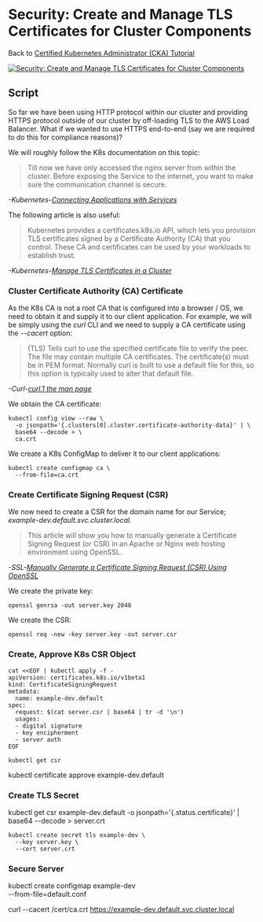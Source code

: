 # Security: Create and Manage TLS Certificates for Cluster Components

Back to [Certified Kubernetes Administrator (CKA) Tutorial](https://github.com/larkintuckerllc/k8s-cka-tutorial)

[![Security: Create and Manage TLS Certificates for Cluster Components
](http://img.youtube.com/vi/XXXXXX/0.jpg)](XXXXXX)

## Script

So far we have been using HTTP protocol within our cluster and providing HTTPS protocol outside of our cluster by off-loading TLS to the AWS Load Balancer. What if we wanted to use HTTPS end-to-end (say we are required to do this for compliance reasons)?

We will roughly follow the K8s documentation on this topic:

> Till now we have only accessed the nginx server from within the cluster. Before exposing the Service to the internet, you want to make sure the communication channel is secure.

*-Kubernetes-[Connecting Applications with Services](https://kubernetes.io/docs/concepts/services-networking/connect-applications-service/)*

The following article is also useful:

> Kubernetes provides a certificates.k8s.io API, which lets you provision TLS certificates signed by a Certificate Authority (CA) that you control. These CA and certificates can be used by your workloads to establish trust.

*-Kubernetes-[Manage TLS Certificates in a Cluster](https://kubernetes.io/docs/tasks/tls/managing-tls-in-a-cluster/)*

### Cluster Certificate Authority (CA) Certificate

As the K8s CA is not a root CA that is configured into a browser / OS, we need to obtain it and supply it to our client application. For example, we will be simply using the *curl* CLI and we need to supply a CA certificate using the *--cacert* option:

> (TLS) Tells curl to use the specified certificate file to verify the peer. The file may contain multiple CA certificates. The certificate(s) must be in PEM format. Normally curl is built to use a default file for this, so this option is typically used to alter that default file.

*-Curl-[curl.1 the man page](https://curl.haxx.se/docs/manpage.html)*

We obtain the CA certificate:

```plaintext
kubectl config view --raw \
  -o jsonpath='{.clusters[0].cluster.certificate-authority-data}' | \
  base64 --decode > \
  ca.crt
```

We create a K8s ConfigMap to deliver it to our client applications:

```plaintext
kubectl create configmap ca \
  --from-file=ca.crt
```

### Create Certificate Signing Request (CSR)

We now need to create a CSR for the domain name for our Service; *example-dev.default.svc.cluster.local*.

> This article will show you how to manually generate a Certificate Signing Request (or CSR) in an Apache or Nginx web hosting environment using OpenSSL.

*-SSL-[Manually Generate a Certificate Signing Request (CSR) Using OpenSSL](https://www.ssl.com/how-to/manually-generate-a-certificate-signing-request-csr-using-openssl/)*

We create the private key:

```plaintext
openssl genrsa -out server.key 2048
```

We create the CSR:

```plaintext
openssl req -new -key server.key -out server.csr
```

### Create, Approve K8s CSR Object

```plaintext
cat <<EOF | kubectl apply -f -
apiVersion: certificates.k8s.io/v1beta1
kind: CertificateSigningRequest
metadata:
  name: example-dev.default
spec:
  request: $(cat server.csr | base64 | tr -d '\n')
  usages:
  - digital signature
  - key encipherment
  - server auth
EOF
```

```plaintext
kubectl get csr
```

kubectl certificate approve example-dev.default

### Create TLS Secret

kubectl get csr example-dev.default -o jsonpath='{.status.certificate}' | base64 --decode > server.crt

```plaintext
kubectl create secret tls example-dev \
  --key server.key \
  --cert server.crt
```

### Secure Server

kubectl create configmap example-dev \
  --from-file=default.conf

curl --cacert /cert/ca.crt https://example-dev.default.svc.cluster.local